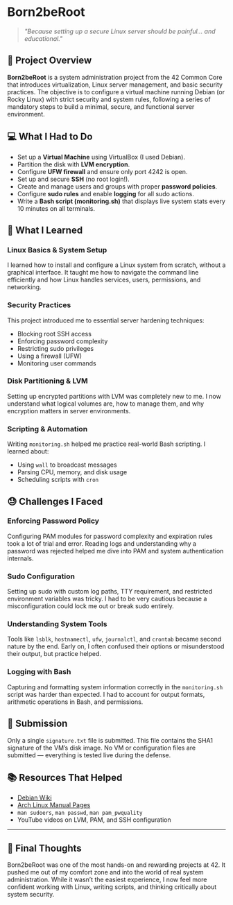 # Born2beRoot

> *"Because setting up a secure Linux server should be painful... and educational."*

## 📌 Project Overview

**Born2beRoot** is a system administration project from the 42 Common Core that introduces virtualization, Linux server management, and basic security practices. The objective is to configure a virtual machine running Debian (or Rocky Linux) with strict security and system rules, following a series of mandatory steps to build a minimal, secure, and functional server environment.

## 💻 What I Had to Do

* Set up a **Virtual Machine** using VirtualBox (I used Debian).
* Partition the disk with **LVM encryption**.
* Configure **UFW firewall** and ensure only port 4242 is open.
* Set up and secure **SSH** (no root login!).
* Create and manage users and groups with proper **password policies**.
* Configure **sudo rules** and enable **logging** for all sudo actions.
* Write a **Bash script (monitoring.sh)** that displays live system stats every 10 minutes on all terminals.

## 🧠 What I Learned

### Linux Basics & System Setup

I learned how to install and configure a Linux system from scratch, without a graphical interface. It taught me how to navigate the command line efficiently and how Linux handles services, users, permissions, and networking.

### Security Practices

This project introduced me to essential server hardening techniques:

* Blocking root SSH access
* Enforcing password complexity
* Restricting sudo privileges
* Using a firewall (UFW)
* Monitoring user commands

### Disk Partitioning & LVM

Setting up encrypted partitions with LVM was completely new to me. I now understand what logical volumes are, how to manage them, and why encryption matters in server environments.

### Scripting & Automation

Writing `monitoring.sh` helped me practice real-world Bash scripting. I learned about:

* Using `wall` to broadcast messages
* Parsing CPU, memory, and disk usage
* Scheduling scripts with `cron`

## 😓 Challenges I Faced

### Enforcing Password Policy

Configuring PAM modules for password complexity and expiration rules took a lot of trial and error. Reading logs and understanding why a password was rejected helped me dive into PAM and system authentication internals.

### Sudo Configuration

Setting up sudo with custom log paths, TTY requirement, and restricted environment variables was tricky. I had to be very cautious because a misconfiguration could lock me out or break sudo entirely.

### Understanding System Tools

Tools like `lsblk`, `hostnamectl`, `ufw`, `journalctl`, and `crontab` became second nature by the end. Early on, I often confused their options or misunderstood their output, but practice helped.

### Logging with Bash

Capturing and formatting system information correctly in the `monitoring.sh` script was harder than expected. I had to account for output formats, arithmetic operations in Bash, and permissions.

## 🧾 Submission

Only a single `signature.txt` file is submitted. This file contains the SHA1 signature of the VM’s disk image. No VM or configuration files are submitted — everything is tested live during the defense.

## 📚 Resources That Helped

* [Debian Wiki](https://wiki.debian.org/)
* [Arch Linux Manual Pages](https://man.archlinux.org/)
* `man sudoers`, `man passwd`, `man pam_pwquality`
* YouTube videos on LVM, PAM, and SSH configuration

---

## 🎯 Final Thoughts

Born2beRoot was one of the most hands-on and rewarding projects at 42. It pushed me out of my comfort zone and into the world of real system administration. While it wasn’t the easiest experience, I now feel more confident working with Linux, writing scripts, and thinking critically about system security.
